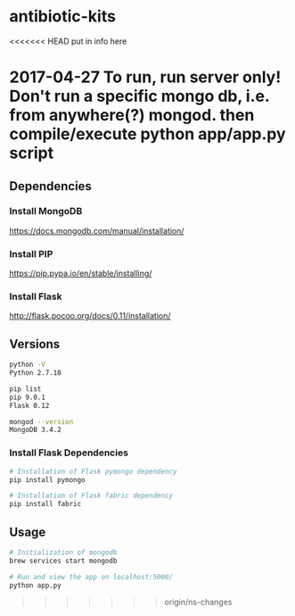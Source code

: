 # antibiotic-kits

<<<<<<< HEAD
put in info here

2017-04-27 To run, run server only! Don't run a specific mongo db, i.e. from anywhere(?) mongod. then compile/execute python app/app.py script
=======
## Dependencies

### Install MongoDB
https://docs.mongodb.com/manual/installation/

### Install PIP
https://pip.pypa.io/en/stable/installing/

### Install Flask
http://flask.pocoo.org/docs/0.11/installation/

## Versions

```bash
python -V
Python 2.7.10

pip list
pip 9.0.1
Flask 0.12

mongod --version
MongoDB 3.4.2
```

### Install Flask Dependencies
```bash
# Installation of Flask pymongo dependency
pip install pymongo

# Installation of Flask fabric dependency
pip install fabric
```

## Usage
```bash
# Initialization of mongodb
brew services start mongodb

# Run and view the app on localhost:5000/
python app.py
```
>>>>>>> origin/ns-changes
